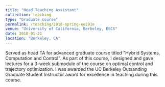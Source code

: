```yaml
---
title: "Head Teaching Assistant"
collection: teaching
type: "Graduate course"
permalink: /teaching/2018-spring-ee291e
venue: "University of California, Berkeley, EECS"
date: 2018-01-21
location: "Berkeley, CA"
---
```


Served as head TA for advanced graduate course titled "Hybrid Systems, Computation and Control". As part of this course, I designed and gave lectures for a 3-week submodule of the course on optimal control and trajectory optimization. I was awarded the UC Berkeley Outsanding Graduate Student Instructor award for excellence in teaching during this course.

